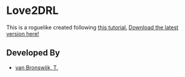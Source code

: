 # Love2DRL

This is a roguelike created following [this tutorial.](http://www.roguebasin.com/index.php?title=Complete_Roguelike_Tutorial,_using_python%2Blibtcod) [Download the latest version here!](https://github.com/sternold/love-rl/releases)

## Developed By

* [van Bronswijk, T.](https://github.com/Sternold)
